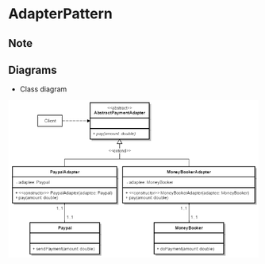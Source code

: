 # AdapterPattern

Note
--------------

Diagrams
--------------
- Class diagram

![alt text](https://github.com/vudph/AdapterPattern/blob/master/resources/AdapterPatternDiagram.png "Class Diagram")
